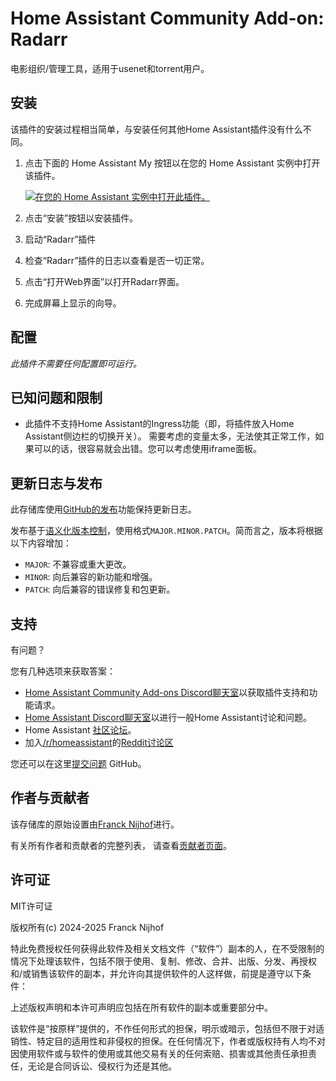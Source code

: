 # Home Assistant Community Add-on: Radarr

电影组织/管理工具，适用于usenet和torrent用户。

## 安装

该插件的安装过程相当简单，与安装任何其他Home Assistant插件没有什么不同。

1. 点击下面的 Home Assistant My 按钮以在您的 Home Assistant 实例中打开该插件。

   [![在您的 Home Assistant 实例中打开此插件。][addon-badge]][addon]

1. 点击“安装”按钮以安装插件。
1. 启动“Radarr”插件
1. 检查“Radarr”插件的日志以查看是否一切正常。
1. 点击“打开Web界面”以打开Radarr界面。
1. 完成屏幕上显示的向导。

## 配置

_此插件不需要任何配置即可运行。_

## 已知问题和限制

- 此插件不支持Home Assistant的Ingress功能（即，将插件放入Home Assistant侧边栏的切换开关）。
  需要考虑的变量太多，无法使其正常工作，如果可以的话，很容易就会出错。您可以考虑使用iframe面板。

## 更新日志与发布

此存储库使用[GitHub的发布][releases]功能保持更新日志。

发布基于[语义化版本控制][semver]，使用格式`MAJOR.MINOR.PATCH`。简而言之，版本将根据以下内容增加：

- `MAJOR`: 不兼容或重大更改。
- `MINOR`: 向后兼容的新功能和增强。
- `PATCH`: 向后兼容的错误修复和包更新。

## 支持

有问题？

您有几种选项来获取答案：

- [Home Assistant Community Add-ons Discord聊天室][discord]以获取插件支持和功能请求。
- [Home Assistant Discord聊天室][discord-ha]以进行一般Home Assistant讨论和问题。
- Home Assistant [社区论坛][forum]。
- 加入[/r/homeassistant][reddit]的[Reddit讨论区][reddit]

您还可以在这里[提交问题][issue] GitHub。

## 作者与贡献者

该存储库的原始设置由[Franck Nijhof][frenck]进行。

有关所有作者和贡献者的完整列表，
请查看[贡献者页面][contributors]。

## 许可证

MIT许可证

版权所有(c) 2024-2025 Franck Nijhof

特此免费授权任何获得此软件及相关文档文件（“软件”）副本的人，在不受限制的情况下处理该软件，包括不限于使用、复制、修改、合并、出版、分发、再授权和/或销售该软件的副本，并允许向其提供软件的人这样做，前提是遵守以下条件：

上述版权声明和本许可声明应包括在所有软件的副本或重要部分中。

该软件是“按原样”提供的，不作任何形式的担保，明示或暗示，包括但不限于对适销性、特定目的适用性和非侵权的担保。在任何情况下，作者或版权持有人均不对因使用软件或与软件的使用或其他交易有关的任何索赔、损害或其他责任承担责任，无论是合同诉讼、侵权行为还是其他。

[addon-badge]: https://my.home-assistant.io/badges/supervisor_addon.svg
[addon]: https://my.home-assistant.io/redirect/supervisor_addon/?addon=a0d7b954_radarr&repository_url=https%3A%2F%2Fgithub.com%2Fhassio-addons%2Frepository
[contributors]: https://github.com/hassio-addons/addon-radarr/graphs/contributors
[discord-ha]: https://discord.gg/c5DvZ4e
[discord]: https://discord.me/hassioaddons
[forum]: https://community.home-assistant.io/t/?u=frenck
[frenck]: https://github.com/frenck
[issue]: https://github.com/hassio-addons/addon-radarr/issues
[reddit]: https://reddit.com/r/homeassistant
[releases]: https://github.com/hassio-addons/addon-radarr/releases
[semver]: http://semver.org/spec/v2.0.0.html